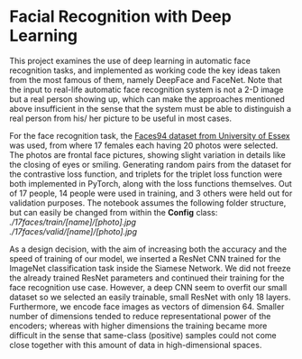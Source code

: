 # Facial Recognition with Deep Learning
This project examines the use of deep learning in automatic face recognition tasks, and
implemented as working code the key ideas taken from the most famous of them, namely DeepFace 
and FaceNet. Note that the input to real-life automatic face recognition system is not 
a 2-D image but a real person showing up, which can make the approaches mentioned above
insufficient in the sense that the system must be able to distinguish a real person from his/
her picture to be useful in most cases.

For the face recognition task, the [Faces94 dataset from University of Essex](https://cswww.essex.ac.uk/mv/allfaces/faces94.html) was used,
from where 17 females each having 20 photos were selected. The photos are frontal face pictures, showing slight
variation in details like the closing of eyes or smiling. Generating random pairs from the dataset for
the contrastive loss function, and triplets for the triplet loss function were both implemented in
PyTorch, along with the loss functions themselves. Out of 17 people, 14 people were used in training,
and 3 others were held out for validation purposes. The notebook assumes the following folder structure,
but can easily be changed from within the **Config** class:  
*./17faces/train/[name]/[photo].jpg   
./17faces/valid/[name]/[photo].jpg*

As a design decision, with the aim of increasing both the accuracy and the speed of training of our
model, we inserted a ResNet CNN trained for the ImageNet classification task inside the Siamese
Network. We did not freeze the already trained ResNet parameters and continued their training for
the face recognition use case. However, a deep CNN seem to overfit our small dataset so we
selected an easily trainable, small ResNet with only 18 layers. Furthermore, we encode face images
as vectors of dimension 64. Smaller number of dimensions tended to reduce representational power
of the encoders; whereas with higher dimensions the training became more difficult in the sense that
same-class (positive) samples could not come close together with this amount of data in high-dimensional spaces.
